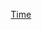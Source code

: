 

<div align=center>

[Time](https://jvu11.github.io/Vu_Jonathan_ART2210/Projects/Clock/p5/Clock.html)

